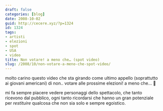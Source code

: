 ```yaml
---
draft: false
categories: [blog]
date: 2008-10-02
guid: http://cecere.xyz/?p=1324
id: 1324
tags:
- artisti
- elezioni
- spot
- USA
- video
title: Non votare! a meno che… (spot video)
slug: /2008/10/non-votare-a-meno-che-spot-video/
---
```


molto carino questo video che sta girando come ultimo appello (soprattutto ai giovani americani) di non.. votare alle prossime elezioni! a meno che… 🙂

mi fa sempre piacere vedere personaggi dello spettacolo, che tanto ricevono dal pubblico, ogni tanto ricordarsi che hanno un gran potenziale per _restituire_ qualcosa che non sia solo e sempre egoistico.
